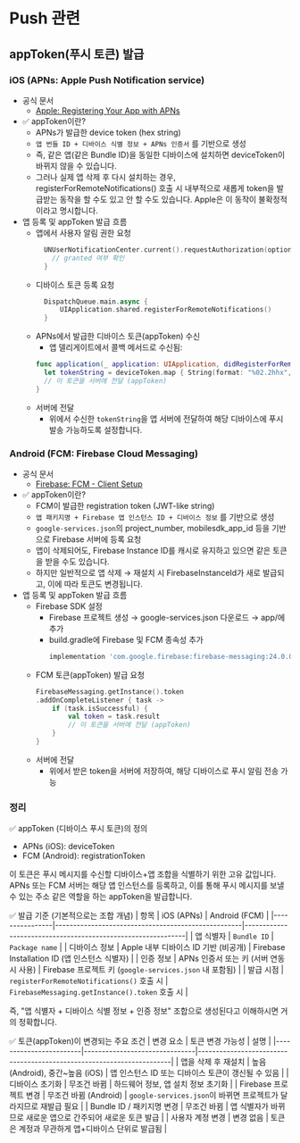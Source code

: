 # Push 관련

## appToken(푸시 토큰) 발급
### iOS (APNs: Apple Push Notification service)
- 공식 문서
  + [Apple: Registering Your App with APNs](https://developer.apple.com/documentation/usernotifications/registering-your-app-with-apns)
- ✅ appToken이란?
  + APNs가 발급한 device token (hex string)
  + `앱 번들 ID + 디바이스 식별 정보 + APNs 인증서` 를 기반으로 생성
  + 즉, 같은 앱(같은 Bundle ID)을 동일한 디바이스에 설치하면 deviceToken이 바뀌지 않을 수 있습니다.
  + 그러나 실제 앱 삭제 후 다시 설치하는 경우, registerForRemoteNotifications() 호출 시 내부적으로 새롭게 token을 발급받는 동작을 할 수도 있고 안 할 수도 있습니다. Apple은 이 동작이 불확정적이라고 명시합니다.
- 앱 등록 및 appToken 발급 흐름
  + 앱에서 사용자 알림 권한 요청
      ```swift
    	UNUserNotificationCenter.current().requestAuthorization(options: [.alert, .sound, .badge]) { granted, error in
          // granted 여부 확인
        }
    ```
  + 디바이스 토큰 등록 요청
      ```swift
    	DispatchQueue.main.async {
            UIApplication.shared.registerForRemoteNotifications()
        }
    ```
  + APNs에서 발급한 디바이스 토큰(appToken) 수신
    - 앱 델리게이트에서 콜백 메서드로 수신됨:
    ```swift
    func application(_ application: UIApplication, didRegisterForRemoteNotificationsWithDeviceToken deviceToken: Data) {
      let tokenString = deviceToken.map { String(format: "%02.2hhx", $0) }.joined()
      // 이 토큰을 서버에 전달 (appToken)
    }
    ```
  + 서버에 전달
    - 위에서 수신한 `tokenString`을 앱 서버에 전달하여 해당 디바이스에 푸시 발송 가능하도록 설정합니다.

### Android (FCM: Firebase Cloud Messaging)
- 공식 문서
  + [Firebase: FCM - Client Setup](https://firebase.google.com/docs/cloud-messaging/android/client)
- ✅ appToken이란?
  + FCM이 발급한 registration token (JWT-like string)
  + `앱 패키지명 + Firebase 앱 인스턴스 ID + 디바이스 정보` 를 기반으로 생성
  + `google-services.json`의 project_number, mobilesdk_app_id 등을 기반으로 Firebase 서버에 등록 요청
  + 앱이 삭제되어도, Firebase Instance ID를 캐시로 유지하고 있으면 같은 토큰을 받을 수도 있습니다.
  + 하지만 일반적으로 앱 삭제 → 재설치 시 FirebaseInstanceId가 새로 발급되고, 이에 따라 토큰도 변경됩니다.
- 앱 등록 및 appToken 발급 흐름
  + Firebase SDK 설정
    - Firebase 프로젝트 생성 → google-services.json 다운로드 → app/에 추가
    - build.gradle에 Firebase 및 FCM 종속성 추가
      ```groovy
      implementation 'com.google.firebase:firebase-messaging:24.0.0'
      ```
  + FCM 토큰(appToken) 발급 요청
    ```kotlin
    FirebaseMessaging.getInstance().token
    .addOnCompleteListener { task ->
        if (task.isSuccessful) {
            val token = task.result
            // 이 토큰을 서버에 전달 (appToken)
        }
    }
    ```
  + 서버에 전달
  	- 위에서 받은 token을 서버에 저장하여, 해당 디바이스로 푸시 알림 전송 가능

### 정리
✅ appToken (디바이스 푸시 토큰)의 정의
- APNs (iOS): deviceToken
- FCM (Android): registrationToken                  

이 토큰은 푸시 메시지를 수신할 디바이스+앱 조합을 식별하기 위한 고유 값입니다.
APNs 또는 FCM 서버는 해당 앱 인스턴스를 등록하고, 이를 통해 푸시 메시지를 보낼 수 있는 주소 같은 역할을 하는 appToken을 발급합니다.

✅ 발급 기준 (기본적으로는 조합 개념)
| 항목           | iOS (APNs)                                         | Android (FCM)                                               |
|----------------|----------------------------------------------------|-------------------------------------------------------------|
| 앱 식별자      | `Bundle ID`                                        | `Package name`                                              |
| 디바이스 정보  | Apple 내부 디바이스 ID 기반 (비공개)               | Firebase Installation ID (앱 인스턴스 식별자)               |
| 인증 정보      | APNs 인증서 또는 키 (서버 연동 시 사용)            | Firebase 프로젝트 키 (`google-services.json` 내 포함됨)     |
| 발급 시점      | `registerForRemoteNotifications()` 호출 시         | `FirebaseMessaging.getInstance().token` 호출 시             |

즉, "앱 식별자 + 디바이스 식별 정보 + 인증 정보" 조합으로 생성된다고 이해하시면 거의 정확합니다.

✅ 토큰(appToken)이 변경되는 주요 조건
| 변경 요소              | 토큰 변경 가능성             | 설명                                                                 |
|------------------------|-------------------------------|----------------------------------------------------------------------|
| 앱을 삭제 후 재설치    | 높음 (Android), 중간~높음 (iOS) | 앱 인스턴스 ID 또는 디바이스 토큰이 갱신될 수 있음                   |
| 디바이스 초기화        | 무조건 바뀜                   | 하드웨어 정보, 앱 설치 정보 초기화                                   |
| Firebase 프로젝트 변경 | 무조건 바뀜 (Android)         | `google-services.json`이 바뀌면 프로젝트가 달라지므로 재발급 필요     |
| Bundle ID / 패키지명 변경 | 무조건 바뀜                | 앱 식별자가 바뀌므로 새로운 앱으로 간주되어 새로운 토큰 발급          |
| 사용자 계정 변경       | 변경 없음                     | 토큰은 계정과 무관하게 앱+디바이스 단위로 발급됨                     |







